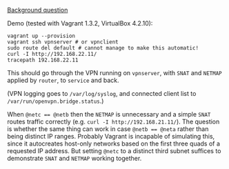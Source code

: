 [Background question](http://serverfault.com/questions/539710/iptables-combine-snat-with-network-remapping-for-openvpn)

Demo (tested with Vagrant 1.3.2, VirtualBox 4.2.10):

    vagrant up --provision
    vagrant ssh vpnserver # or vpnclient
    sudo route del default # cannot manage to make this automatic!
    curl -I http://192.168.22.11/
    tracepath 192.168.22.11

This should go through the VPN running on `vpnserver`, with `SNAT` and `NETMAP` applied by `router`, to `service` and back.

(VPN logging goes to `/var/log/syslog`, and connected client list to `/var/run/openvpn.bridge.status`.)

When `@netc == @netb` then the `NETMAP` is unnecessary and a simple `SNAT` routes traffic correctly (e.g. `curl -I http://192.168.21.11/`).
The question is whether the same thing can work in case `@netb == @neta` rather than being distinct IP ranges.
Probably Vagrant is incapable of simulating this, since it autocreates host-only networks based on the first three quads of a requested IP address.
But setting `@netc` to a distinct third subnet suffices to demonstrate `SNAT` and `NETMAP` working together.
